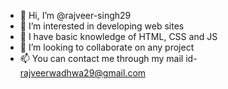 - 👋 Hi, I’m @rajveer-singh29
- 👀 I’m interested in developing web sites
- 🌱 I have basic knowledge of HTML, CSS and JS
- 💞️ I’m looking to collaborate on any project 
- 📫 You can contact me through my mail id- rajveerwadhwa29@gmail.com

<!---
rajveer-singh29/rajveer-singh29 is a ✨ special ✨ repository because its `README.md` (this file) appears on your GitHub profile.
You can click the Preview link to take a look at your changes.
--->
